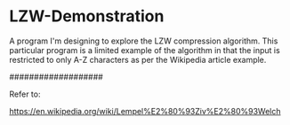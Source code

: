 # LZW-Demonstration
A program I'm designing to explore the LZW compression algorithm. This particular program is a limited example of the algorithm in that the input is restricted to only A-Z characters as per the Wikipedia article example. 

###################

Refer to:

https://en.wikipedia.org/wiki/Lempel%E2%80%93Ziv%E2%80%93Welch
